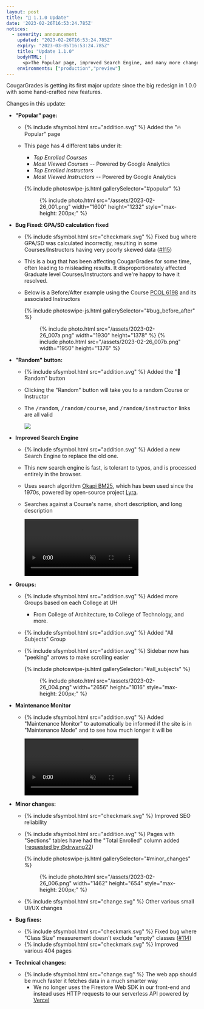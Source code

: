 ```yaml
---
layout: post
title: "🎉 1.1.0 Update"
date: '2023-02-26T16:53:24.785Z'
notices:
  - severity: announcement
    updated: "2023-02-26T16:53:24.785Z"
    expiry: "2023-03-05T16:53:24.785Z"
    title: "Update 1.1.0"
    bodyHTML: |
      <p>The Popular page, improved Search Engine, and many more changes were added. If you're curious, click the link to read the full announcement.</p>
    environments: ["production","preview"]
---
```


CougarGrades is getting its first major update since the big redesign in 1.0.0 with some hand-crafted new features.

<!-- <script type="module" src="{{ site.baseurl }}/assets/my-library.js"></script>

<my-component></my-component> -->



<!-- 
<figure class="pswp-gallery" id="my-gallery">
  {% include photo.html src="https://cdn.photoswipe.com/photoswipe-demo-images/photos/1/img-2500.jpg" width="1875" height="2500" %}
  {% include photo.html src="https://cdn.photoswipe.com/photoswipe-demo-images/photos/2/img-2500.jpg" width="1669" height="2500" %}
  {% include photo.html src="https://cdn.photoswipe.com/photoswipe-demo-images/photos/3/img-2500.jpg" width="2500" height="1666" %}
</figure> 
-->

Changes in this update:

- **"Popular" page:**
  - {% include sfsymbol.html src="addition.svg" %} Added the "🔥 Popular" page
  - This page has 4 different tabs under it:
    - _Top Enrolled Courses_
    - _Most Viewed Courses_ -- Powered by Google Analytics
    - _Top Enrolled Instructors_
    - _Most Viewed Instructors_ -- Powered by Google Analytics
  
    {% include photoswipe-js.html gallerySelector="#popular" %}
    <figure class="pswp-gallery" id="popular">
      {% include photo.html src="/assets/2023-02-26_001.png" width="1600" height="1232" style="max-height: 200px;" %}
    </figure> 

- **Bug Fixed: GPA/SD calculation fixed**
  - {% include sfsymbol.html src="checkmark.svg" %} Fixed bug where GPA/SD was calculated incorrectly, resulting in some Courses/Instructors having very poorly skewed data ([#115](https://github.com/cougargrades/web/issues/115))
  - This is a bug that has been affecting CougarGrades for some time, often leading to misleading results. It disproportionately affected Graduate level Courses/Instructors and we're happy to have it resolved.
  - Below is a Before/After example using the Course [PCOL 6198](https://cougargrades.io/c/PCOL%206198) and its associated Instructors

    {% include photoswipe-js.html gallerySelector="#bug_before_after" %}
    <figure class="pswp-gallery" id="bug_before_after">
      {% include photo.html src="/assets/2023-02-26_007a.png" width="1930" height="1378" %}
      {% include photo.html src="/assets/2023-02-26_007b.png" width="1950" height="1376" %}
    </figure> 

- **"Random" button:**
  - {% include sfsymbol.html src="addition.svg" %} Added the "🔀 Random" button
  - Clicking the "Random" button will take you to a random Course or Instructor
  - The <kbd>/random</kbd>, <kbd>/random/course</kbd>, and <kbd>/random/instructor</kbd> links are all valid

    <img class="lightcontent" style="max-width:250px;" src="{{ site.baseurl }}/assets/2023-02-26_002.png">

- **Improved Search Engine**
  - {% include sfsymbol.html src="addition.svg" %} Added a new Search Engine to replace the old one.
  - This new search engine is fast, is tolerant to typos, and is processed entirely in the browser.
  - Uses search algorithm [Okapi BM25](https://en.wikipedia.org/wiki/Okapi_BM25), which has been used since the 1970s, powered by open-source project [Lyra](https://github.com/LyraSearch/lyra).
  - Searches against a Course's name, short description, and long description

    <video autoplay loop muted playsinline>
      <source src="{{ site.baseurl }}/assets/2023-02-26_003.webm" type="video/webm">
      <source src="{{ site.baseurl }}/assets/2023-02-26_003.mp4" type="video/mp4">
      Your browser does not support HTML5 video.
    </video>

- **Groups:**
  - {% include sfsymbol.html src="addition.svg" %} Added more Groups based on each College at UH
    - From College of Architecture, to College of Technology, and more.
  - {% include sfsymbol.html src="addition.svg" %} Added "All Subjects" Group
  - {% include sfsymbol.html src="addition.svg" %} Sidebar now has "peeking" arrows to make scrolling easier
  
    {% include photoswipe-js.html gallerySelector="#all_subjects" %}
    <figure class="pswp-gallery" id="all_subjects">
      {% include photo.html src="/assets/2023-02-26_004.png" width="2656" height="1016" style="max-height: 200px;" %}
    </figure>

- **Maintenance Monitor**
  - {% include sfsymbol.html src="addition.svg" %} Added "Maintenance Monitor" to automatically be informed if the site is in "Maintenance Mode" and to see how much longer it will be

    <video autoplay loop muted playsinline>
      <source src="{{ site.baseurl }}/assets/2023-02-26_005.webm" type="video/webm">
      <source src="{{ site.baseurl }}/assets/2023-02-26_005.mp4" type="video/mp4">
      Your browser does not support HTML5 video.
    </video>

- **Minor changes:**
  - {% include sfsymbol.html src="checkmark.svg" %} Improved SEO reliability
  - {% include sfsymbol.html src="addition.svg" %} Pages with "Sections" tables have had the "Total Enrolled" column added ([requested by @drwang22](https://github.com/cougargrades/web/issues/136))

    {% include photoswipe-js.html gallerySelector="#minor_changes" %}
    <figure class="pswp-gallery" id="minor_changes">
      {% include photo.html src="/assets/2023-02-26_006.png" width="1462" height="654" style="max-height: 200px;" %}
    </figure>

  - {% include sfsymbol.html src="change.svg" %} Other various small UI/UX changes

- **Bug fixes:**
  - {% include sfsymbol.html src="checkmark.svg" %} Fixed bug where "Class Size" measurement doesn't exclude "empty" classes ([#114](https://github.com/cougargrades/web/issues/114))
  - {% include sfsymbol.html src="checkmark.svg" %} Improved various 404 pages

- **Technical changes:**
  - {% include sfsymbol.html src="change.svg" %} The web app should be much faster it fetches data in a much smarter way
    - We no longer uses the Firestore Web SDK in our front-end and instead uses HTTP requests to our serverless API powered by [Vercel](https://vercel.com/?utm_source=cougargrades&utm_campaign=oss)
